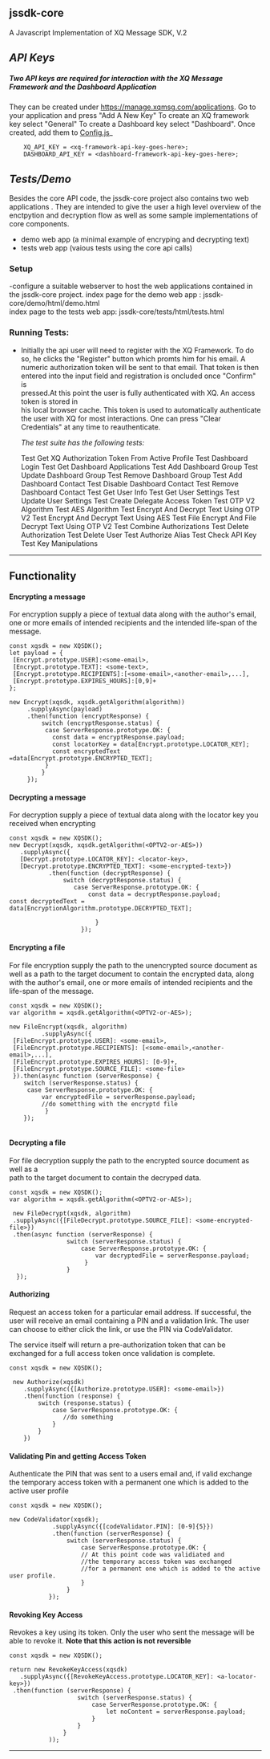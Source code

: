 ## jssdk-core

A Javascript Implementation of XQ Message SDK, V.2

## _API Keys_

##### Two API keys are required for interaction with the XQ Message Framework and the Dashboard Application

They can be created under https://manage.xqmsg.com/applications.
Go to your application  and press "Add A New Key"
To create an XQ framework key  select "General" To create a Dashboard key select "Dashboard".
Once  created, add them to  [Config.js](./src/com/xqmsg/sdk/v2/Config.js)_

````
	XQ_API_KEY = <xq-framework-api-key-goes-here>;
	DASHBOARD_API_KEY = <dashboard-framework-api-key-goes-here>;
````


## _Tests/Demo_
Besides the core API code, the jssdk-core  project also contains two web applications .
They are intended to give the user a high level overview of the enctpytion and decryption flow
as well as some sample implementations of  core components.
*  demo web app (a minimal  example of encryping and decrypting text)
*  tests web app (vaious tests using  the core api calls)

### Setup

-configure a suitable webserver to host the web applications contained in the  jssdk-core project.
index page for the demo web app :  jssdk-core/demo/html/demo.html  
index page to the tests web app:  jssdk-core/tests/html/tests.html

### Running Tests:

- Initially the api user will need to register with the XQ Framework.
  To do so, he clicks the "Register" button  which promts him for his email.
  A numeric authorization  token will be sent  to that email.
  That token is then entered into the input field and registration is oncluded once "Confirm" is   
  pressed.At this point the user is fully  authenticated with XQ. An access token is  stored in  
  his  local browser cache. This token is used to automatically authenticate the user with XQ  for
  most interactions. One can press "Clear Credentials" at any time to reauthenticate.

  _The  test suite has the following tests:_

  Test Get XQ Authorization Token From Active Profile
  Test Dashboard Login
  Test Get Dashboard Applications
  Test Add Dashboard Group
  Test Update Dashboard Group
  Test Remove Dashboard Group
  Test Add Dashboard Contact
  Test Disable Dashboard Contact
  Test Remove Dashboard Contact
  Test Get User Info
  Test Get User Settings
  Test Update User Settings
  Test Create Delegate Access Token
  Test OTP V2 Algorithm
  Test AES Algorithm
  Test Encrypt And Decrypt Text Using OTP V2
  Test Encrypt And Decrypt Text Using AES
  Test File Encrypt And File Decrypt Text Using OTP V2
  Test Combine Authorizations
  Test Delete Authorization
  Test Delete User
  Test Authorize Alias
  Test Check API Key
  Test Key Manipulations



------
## Functionality

#### Encrypting a message
For encryption supply a piece of textual data along with the author's email, one or more emails of intended
recipients and the intended life-span of the message.
```
const xqsdk = new XQSDK();               
let payload = {
 [Encrypt.prototype.USER]:<some-email>,                      
 [Encrypt.prototype.TEXT]: <some-text>,
 [Encrypt.prototype.RECIPIENTS]:[<some-email>,<another-email>,...],
 [Encrypt.prototype.EXPIRES_HOURS]:[0,9]+
};
              
new Encrypt(xqsdk, xqsdk.getAlgorithm(algorithm))
     .supplyAsync(payload)
     .then(function (encryptResponse) {
         switch (encryptResponse.status) {
          case ServerResponse.prototype.OK: {
            const data = encryptResponse.payload;
            const locatorKey = data[Encrypt.prototype.LOCATOR_KEY];
            const encryptedText =data[Encrypt.prototype.ENCRYPTED_TEXT];
          }
         }
     });
```
#### Decrypting a message
For decryption supply a piece of textual data along with the locator key you received when encrypting
```
const xqsdk = new XQSDK();
new Decrypt(xqsdk, xqsdk.getAlgorithm(<OPTV2-or-AES>))
   .supplyAsync({
   [Decrypt.prototype.LOCATOR_KEY]: <locator-key>,  
   [Decrypt.prototype.ENCRYPTED_TEXT]: <some-encrypted-text>})
           .then(function (decryptResponse) {
               switch (decryptResponse.status) {
                  case ServerResponse.prototype.OK: {
                      const data = decryptResponse.payload;
const decryptedText = data[EncryptionAlgorithm.prototype.DECRYPTED_TEXT];
                               
                        }
                    });
```
#### Encrypting a file
For file encryption supply the path to the unencrypted source document as well as a
path to the target document to contain the encrypted data, along with the author's email,
one or more emails of intended recipients and the life-span of the message.
```
const xqsdk = new XQSDK();
var algorithm = xqsdk.getAlgorithm(<OPTV2-or-AES>);

new FileEncrypt(xqsdk, algorithm)
         .supplyAsync({
 [FileEncrypt.prototype.USER]: <some-email>,
 [FileEncrypt.prototype.RECIPIENTS]: [<some-email>,<another-email>,...],
 [FileEncrypt.prototype.EXPIRES_HOURS]: [0-9]+,
 [FileEncrypt.prototype.SOURCE_FILE]: <some-file>
 }).then(async function (serverResponse) {
    switch (serverResponse.status) {
     case ServerResponse.prototype.OK: {
         var encryptedFile = serverResponse.payload;
         //do sometthing with the encryptd file         
          }
    });
                           
```
#### Decrypting a file
For file decryption supply the path to the encrypted source document as well as a <br> path to the target document to contain the decryped data.
```
const xqsdk = new XQSDK();
var algorithm = xqsdk.getAlgorithm(<OPTV2-or-AES>);

 new FileDecrypt(xqsdk, algorithm)
 .supplyAsync({[FileDecrypt.prototype.SOURCE_FILE]: <some-encrypted-file>})
 .then(async function (serverResponse) {
                switch (serverResponse.status) {
                    case ServerResponse.prototype.OK: {
                        var decryptedFile = serverResponse.payload;
                     }  
                }
  });
```
#### Authorizing
Request an access token for a particular email address. If successful, the user will receive an email containing a PIN and a validation link. The user can choose to either click the link, or use the PIN via CodeValidator.

The service itself will return a pre-authorization token that can be exchanged for a full access token once validation is complete.
```
const xqsdk = new XQSDK();

 new Authorize(xqsdk)
    .supplyAsync({[Authorize.prototype.USER]: <some-email>})
    .then(function (response) {
        switch (response.status) {
            case ServerResponse.prototype.OK: {
               //do something
            }
        }
    })
```
#### Validating Pin and getting Access Token

Authenticate the PIN that was sent to a users email and, if valid exchange the  temporary access token with a permanent one which is added to the active user profile
```
const xqsdk = new XQSDK();
    
new CodeValidator(xqsdk);
            .supplyAsync({[codeValidator.PIN]: [0-9]{5}})
            .then(function (serverResponse) {
                switch (serverResponse.status) {
                    case ServerResponse.prototype.OK: {
                    // At this point code was validiated and 
                    //the temporary access token was exchanged 
                    //for a permanent one which is added to the active user profile.
                    }
                }
           });
```


#### Revoking Key Access
Revokes a key using its token. Only the user who sent the message will be able to revoke it. **Note that this action is not reversible**
```
const xqsdk = new XQSDK();

return new RevokeKeyAccess(xqsdk)
   .supplyAsync({[RevokeKeyAccess.prototype.LOCATOR_KEY]: <a-locator-key>})
 .then(function (serverResponse) {
                   switch (serverResponse.status) {
                       case ServerResponse.prototype.OK: {
                           let noContent = serverResponse.payload;
                       }  
                   }
               }
           ));
```
------